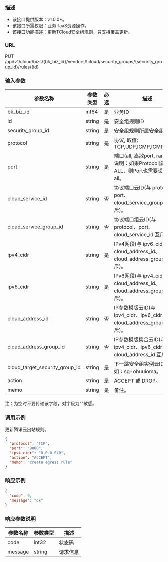 ### 描述

- 该接口提供版本：v1.0.0+。
- 该接口所需权限：业务-IaaS资源操作。
- 该接口功能描述：更新TCloud安全组规则，只支持覆盖更新。

### URL

PUT /api/v1/cloud/bizs/{bk_biz_id}/vendors/tcloud/security_groups/{security_group_id}/rules/{id}

### 输入参数

| 参数名称                           | 参数类型   | 必选     | 描述                                                          |
|--------------------------------|--------|--------|-------------------------------------------------------------|
| bk_biz_id                      | int64  | 是      | 业务ID                                                        |
| id                             | string | 是      | 安全组规则ID                                                     |
| security_group_id              | string | 是      | 安全组规则所属安全组ID                                                |
| protocol                       | string | 是      | 协议, 取值: TCP,UDP,ICMP,ICMPv6,ALL |
| port                           | string | 是      | 端口(all, 离散port, range)。 说明：如果Protocol设置为ALL，则Port也需要设置为all。 |
| cloud_service_id               | string | 否      | 协议端口云ID(与 protocol、port、cloud_service_group_id 互斥)。|
| cloud_service_group_id         | string | 否      | 协议端口组云ID(与 protocol、port、cloud_service_id 互斥)。   |
| ipv4_cidr                      | string | 是      | IPv4网段(与 ipv6_cidr、cloud_address_id、cloud_address_group_id 互斥)。 |
| ipv6_cidr                      | string | 是      | IPv6网段(与 ipv4_cidr、cloud_address_id、cloud_address_group_id 互斥)。 |
| cloud_address_id               | string | 否      | IP参数模版云ID(与 ipv4_cidr、ipv6_cidr、cloud_address_group_id 互斥)。|
| cloud_address_group_id         | string | 否      | IP参数模版集合云ID(与 ipv4_cidr、ipv6_cidr、cloud_address_id 互斥)。   |
| cloud_target_security_group_id | string | 是      | 下一跳安全组实例云ID，例如：sg-ohuuioma。                                 |
| action                         | string | 是      | ACCEPT 或 DROP。                                              |
| memo                           | string | 是      | 备注。                                                         |
注：为空时不要传递该字段，对字段为""敏感。

### 调用示例

更新腾讯云出站规则。

```json
{
  "protocol": "TCP",
  "port": "8080",
  "ipv4_cidr": "0.0.0.0/0",
  "action": "ACCEPT",
  "memo": "create egress rule"
}
```

### 响应示例

```json
{
  "code": 0,
  "message": "ok"
}
```

### 响应参数说明

| 参数名称    | 参数类型   | 描述   |
|---------|--------|------|
| code    | int32  | 状态码  |
| message | string | 请求信息 |
